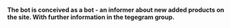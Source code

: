 
**The bot is conceived as a bot - an informer about new added products on the site. 
            With further information in the tegegram group.**